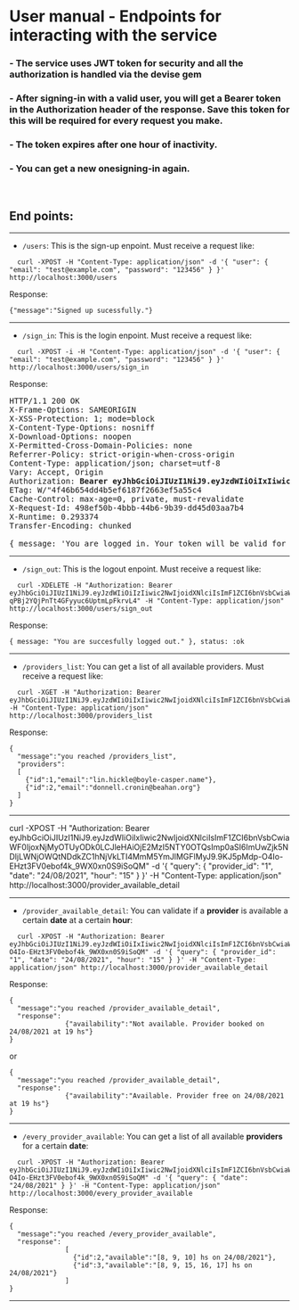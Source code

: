 # User manual - Endpoints for interacting with the service

### - The service uses JWT token for security and all the authorization is handled via the devise gem

### - After signing-in with a valid user, you will get a **Bearer token** in the  **Authorization** header of the response. Save this token for this will be required for every request you make.

### - The token expires after one hour of inactivity.

### - You can get a new onesigning-in again.

<br>

## End points:

<hr>

- `/users`: This is the sign-up enpoint. Must receive a request like:
```
  curl -XPOST -H "Content-Type: application/json" -d '{ "user": { "email": "test@example.com", "password": "123456" } }' http://localhost:3000/users
```
Response:
```
{"message":"Signed up sucessfully."}
```
<hr>

- `/sign_in`: This is the login enpoint. Must receive a request like:
```
  curl -XPOST -i -H "Content-Type: application/json" -d '{ "user": { "email": "test@example.com", "password": "123456" } }' http://localhost:3000/users/sign_in
```
Response:
<pre>
HTTP/1.1 200 OK
X-Frame-Options: SAMEORIGIN
X-XSS-Protection: 1; mode=block
X-Content-Type-Options: nosniff
X-Download-Options: noopen
X-Permitted-Cross-Domain-Policies: none
Referrer-Policy: strict-origin-when-cross-origin
Content-Type: application/json; charset=utf-8
Vary: Accept, Origin
Authorization: <b>Bearer eyJhbGciOiJIUzI1NiJ9.eyJzdWIiOiIxIiwic2NwIjoidXNlciIsImF1ZCI6bnVsbCwiaWF0IjoxNjIwNDkzOTUzLCJleHAiOjE2MjA0OTc1NTMsImp0aSI6IjlmZjkzMDA2LTAxNTMtNDc5YS1hYjY2LTZiMDBhOWU2NjM1ZCJ9.K6oHIUI0AuZ4HfDV1iElFe9OZoMh_st3l1rfhD0PIqY</b>"
ETag: W/"4f46b654dd4b5ef6187f2663ef5a55c4
Cache-Control: max-age=0, private, must-revalidate
X-Request-Id: 498ef50b-4bbb-44b6-9b39-dd45d03aa7b4
X-Runtime: 0.293374
Transfer-Encoding: chunked

{ message: 'You are logged in. Your token will be valid for one hour after last use. After that you need to sign in again to get a new one.' }, status: :ok
</pre>
<hr>

- `/sign_out`: This is the logout enpoint. Must receive a request like:
```
  curl -XDELETE -H "Authorization: Bearer eyJhbGciOiJIUzI1NiJ9.eyJzdWIiOiIzIiwic2NwIjoidXNlciIsImF1ZCI6bnVsbCwiaWF0IjoxNjIwNDk2NTE3LCJleHAiOjE2MjA1MDAxMTcsImp0aSI6IjAyMjY4NTQzLTg0M2YtNGI1Zi1iMTBkLTgwYmU4NzYxOWI2ZCJ9.3sp3LWO1UB-qPBj2YQjPnTt4GFyyuc6UptmLpFkrvL4" -H "Content-Type: application/json" http://localhost:3000/users/sign_out
```
Response:
```
{ message: "You are succesfully logged out." }, status: :ok
```
<hr>

- `/providers_list`: You can get a list of all available providers. Must receive a request like:
```
  curl -XGET -H "Authorization: Bearer eyJhbGciOiJIUzI1NiJ9.eyJzdWIiOiIxIiwic2NwIjoidXNlciIsImF1ZCI6bnVsbCwiaWF0IjoxNjIwNDkzOTUzLCJleHAiOjE2MjA0OTc1NTMsImp0aSI6IjlmZjkzMDA2LTAxNTMtNDc5YS1hYjY2LTZiMDBhOWU2NjM1ZCJ9.K6oHIUI0AuZ4HfDV1iElFe9OZoMh_st3l1rfhD0PIqY" -H "Content-Type: application/json" http://localhost:3000/providers_list
```
Response:
```
{
  "message":"you reached /providers_list",
  "providers":
  [
    {"id":1,"email":"lin.hickle@boyle-casper.name"},
    {"id":2,"email":"donnell.cronin@beahan.org"}
  ]
}
```
<hr>
curl -XPOST -H "Authorization: Bearer eyJhbGciOiJIUzI1NiJ9.eyJzdWIiOiIxIiwic2NwIjoidXNlciIsImF1ZCI6bnVsbCwiaWF0IjoxNjMyOTUyODk0LCJleHAiOjE2MzI5NTY0OTQsImp0aSI6ImUwZjk5NDljLWNjOWQtNDdkZC1hNjVkLTI4MmM5YmJlMGFlMyJ9.9KJ5pMdp-O4Io-EHzt3FV0ebof4k_9WX0xn0S9iSoQM" -d '{ "query": { "provider_id": "1", "date": "24/08/2021", "hour": "15" } }' -H "Content-Type: application/json" http://localhost:3000/provider_available_detail
<hr>

- `/provider_available_detail`: You can validate if a **provider** is available a certain **date** at a certain **hour**:
```
  curl -XPOST -H "Authorization: Bearer eyJhbGciOiJIUzI1NiJ9.eyJzdWIiOiIxIiwic2NwIjoidXNlciIsImF1ZCI6bnVsbCwiaWF0IjoxNjMyOTUyODk0LCJleHAiOjE2MzI5NTY0OTQsImp0aSI6ImUwZjk5NDljLWNjOWQtNDdkZC1hNjVkLTI4MmM5YmJlMGFlMyJ9.9KJ5pMdp-O4Io-EHzt3FV0ebof4k_9WX0xn0S9iSoQM" -d '{ "query": { "provider_id": "1", "date": "24/08/2021", "hour": "15" } }' -H "Content-Type: application/json" http://localhost:3000/provider_available_detail
```
Response:
```
{
  "message":"you reached /provider_available_detail",
  "response":
              {"availability":"Not available. Provider booked on 24/08/2021 at 19 hs"}
}
```

or

```
{
  "message":"you reached /provider_available_detail",
  "response":
              {"availability":"Available. Provider free on 24/08/2021 at 19 hs"}
}
```
<hr>

- `/every_provider_available`: You can get a list of all available **providers** for a certain **date**:
```
  curl -XPOST -H "Authorization: Bearer eyJhbGciOiJIUzI1NiJ9.eyJzdWIiOiIxIiwic2NwIjoidXNlciIsImF1ZCI6bnVsbCwiaWF0IjoxNjMyOTUyODk0LCJleHAiOjE2MzI5NTY0OTQsImp0aSI6ImUwZjk5NDljLWNjOWQtNDdkZC1hNjVkLTI4MmM5YmJlMGFlMyJ9.9KJ5pMdp-O4Io-EHzt3FV0ebof4k_9WX0xn0S9iSoQM" -d '{ "query": { "date": "24/08/2021" } }' -H "Content-Type: application/json" http://localhost:3000/every_provider_available
```
Response:
```
{
  "message":"you reached /every_provider_available",
  "response":
              [
                {"id":2,"available":"[8, 9, 10] hs on 24/08/2021"},
                {"id":3,"available":"[8, 9, 15, 16, 17] hs on 24/08/2021"}
              ]
}
```

<hr>





